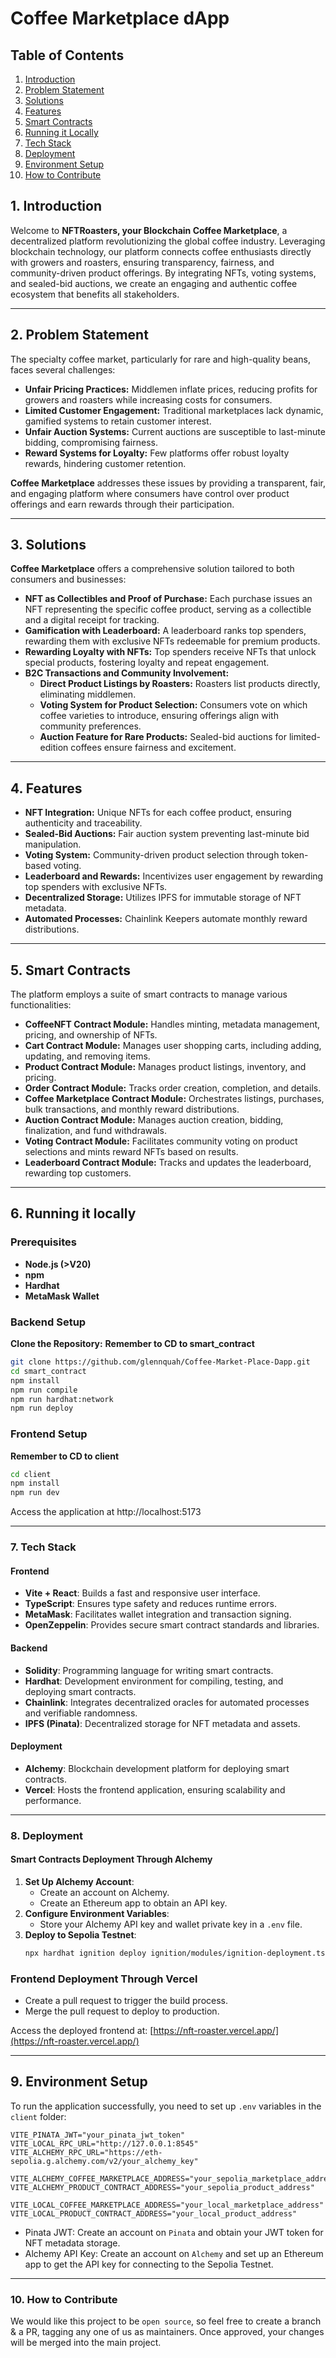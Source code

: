 # Coffee Marketplace dApp

## Table of Contents
1. [Introduction](#1-introduction)  
2. [Problem Statement](#2-problem-statement)  
3. [Solutions](#3-solutions)  
4. [Features](#4-features)  
5. [Smart Contracts](#5-smart-contracts)  
6. [Running it Locally](#6-running-it-locally)  
7. [Tech Stack](#7-tech-stack)  
8. [Deployment](#8-deployment)  
9. [Environment Setup](#9-environment-setup)  
10. [How to Contribute](#10-how-to-contribute)  


## 1. Introduction

Welcome to **NFTRoasters, your Blockchain Coffee Marketplace**, a decentralized platform revolutionizing the global coffee industry. Leveraging blockchain technology, our platform connects coffee enthusiasts directly with growers and roasters, ensuring transparency, fairness, and community-driven product offerings. By integrating NFTs, voting systems, and sealed-bid auctions, we create an engaging and authentic coffee ecosystem that benefits all stakeholders.

---

## 2. Problem Statement

The specialty coffee market, particularly for rare and high-quality beans, faces several challenges:

- **Unfair Pricing Practices:** Middlemen inflate prices, reducing profits for growers and roasters while increasing costs for consumers.
- **Limited Customer Engagement:** Traditional marketplaces lack dynamic, gamified systems to retain customer interest.
- **Unfair Auction Systems:** Current auctions are susceptible to last-minute bidding, compromising fairness.
- **Reward Systems for Loyalty:** Few platforms offer robust loyalty rewards, hindering customer retention.

**Coffee Marketplace** addresses these issues by providing a transparent, fair, and engaging platform where consumers have control over product offerings and earn rewards through their participation.

---

## 3. Solutions

**Coffee Marketplace** offers a comprehensive solution tailored to both consumers and businesses:

- **NFT as Collectibles and Proof of Purchase:** Each purchase issues an NFT representing the specific coffee product, serving as a collectible and a digital receipt for tracking.
- **Gamification with Leaderboard:** A leaderboard ranks top spenders, rewarding them with exclusive NFTs redeemable for premium products.
- **Rewarding Loyalty with NFTs:** Top spenders receive NFTs that unlock special products, fostering loyalty and repeat engagement.
- **B2C Transactions and Community Involvement:**
  - **Direct Product Listings by Roasters:** Roasters list products directly, eliminating middlemen.
  - **Voting System for Product Selection:** Consumers vote on which coffee varieties to introduce, ensuring offerings align with community preferences.
  - **Auction Feature for Rare Products:** Sealed-bid auctions for limited-edition coffees ensure fairness and excitement.

---

## 4. Features

- **NFT Integration:** Unique NFTs for each coffee product, ensuring authenticity and traceability.
- **Sealed-Bid Auctions:** Fair auction system preventing last-minute bid manipulation.
- **Voting System:** Community-driven product selection through token-based voting.
- **Leaderboard and Rewards:** Incentivizes user engagement by rewarding top spenders with exclusive NFTs.
- **Decentralized Storage:** Utilizes IPFS for immutable storage of NFT metadata.
- **Automated Processes:** Chainlink Keepers automate monthly reward distributions.

---

## 5. Smart Contracts

The platform employs a suite of smart contracts to manage various functionalities:

- **CoffeeNFT Contract Module:** Handles minting, metadata management, pricing, and ownership of NFTs.
- **Cart Contract Module:** Manages user shopping carts, including adding, updating, and removing items.
- **Product Contract Module:** Manages product listings, inventory, and pricing.
- **Order Contract Module:** Tracks order creation, completion, and details.
- **Coffee Marketplace Contract Module:** Orchestrates listings, purchases, bulk transactions, and monthly reward distributions.
- **Auction Contract Module:** Manages auction creation, bidding, finalization, and fund withdrawals.
- **Voting Contract Module:** Facilitates community voting on product selections and mints reward NFTs based on results.
- **Leaderboard Contract Module:** Tracks and updates the leaderboard, rewarding top customers.

---

## 6. Running it locally

### Prerequisites

- **Node.js (>V20)**
- **npm**
- **Hardhat**
- **MetaMask Wallet**

### Backend Setup

**Clone the Repository:**
 **Remember to CD to smart_contract**
 ```bash
 git clone https://github.com/glennquah/Coffee-Market-Place-Dapp.git
 cd smart_contract
 npm install
 npm run compile
 npm run hardhat:network
 npm run deploy
 ```

### Frontend Setup

**Remember to CD to client**
 ```bash
 cd client
 npm install
 npm run dev
 ```
Access the application at http://localhost:5173

---

### 7. Tech Stack

#### Frontend
- **Vite + React**: Builds a fast and responsive user interface.
- **TypeScript**: Ensures type safety and reduces runtime errors.
- **MetaMask**: Facilitates wallet integration and transaction signing.
- **OpenZeppelin**: Provides secure smart contract standards and libraries.

#### Backend
- **Solidity**: Programming language for writing smart contracts.
- **Hardhat**: Development environment for compiling, testing, and deploying smart contracts.
- **Chainlink**: Integrates decentralized oracles for automated processes and verifiable randomness.
- **IPFS (Pinata)**: Decentralized storage for NFT metadata and assets.

#### Deployment
- **Alchemy**: Blockchain development platform for deploying smart contracts.
- **Vercel**: Hosts the frontend application, ensuring scalability and performance.

---

### 8. Deployment
#### Smart Contracts Deployment Through Alchemy
1. **Set Up Alchemy Account**:
   - Create an account on Alchemy.
   - Create an Ethereum app to obtain an API key.
2. **Configure Environment Variables**:
   - Store your Alchemy API key and wallet private key in a `.env` file.
3. **Deploy to Sepolia Testnet**:
   ```bash
   npx hardhat ignition deploy ignition/modules/ignition-deployment.ts --network sepolia
   ```
   
### Frontend Deployment Through Vercel
 - Create a pull request to trigger the build process.
 - Merge the pull request to deploy to production.

Access the deployed frontend at: [https://nft-roaster.vercel.app/](https://nft-roaster.vercel.app/)

---

## 9. Environment Setup

To run the application successfully, you need to set up `.env` variables in the `client` folder:

```plaintext
VITE_PINATA_JWT="your_pinata_jwt_token"
VITE_LOCAL_RPC_URL="http://127.0.0.1:8545"
VITE_ALCHEMY_RPC_URL="https://eth-sepolia.g.alchemy.com/v2/your_alchemy_key"

VITE_ALCHEMY_COFFEE_MARKETPLACE_ADDRESS="your_sepolia_marketplace_address"
VITE_ALCHEMY_PRODUCT_CONTRACT_ADDRESS="your_sepolia_product_address"

VITE_LOCAL_COFFEE_MARKETPLACE_ADDRESS="your_local_marketplace_address"
VITE_LOCAL_PRODUCT_CONTRACT_ADDRESS="your_local_product_address"
```
- Pinata JWT: Create an account on `Pinata` and obtain your JWT token for NFT metadata storage.
- Alchemy API Key: Create an account on `Alchemy` and set up an Ethereum app to get the API key for connecting to the Sepolia Testnet.

---

### 10. How to Contribute
We would like this project to be `open source`, so feel free to create a branch & a PR, tagging any one of us as maintainers. Once approved, your changes will be merged into the main project.
